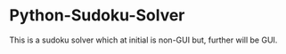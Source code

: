 # Python-Sudoku-Solver
This is a sudoku solver which at initial is non-GUI but, further will be GUI.
